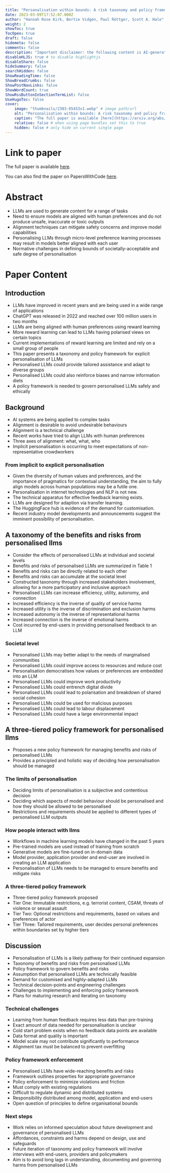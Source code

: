 ```yaml
---
title: "Personalisation within bounds: A risk taxonomy and policy framework for the alignment of large language models with personalised feedback"
date: 2023-03-09T17:52:07.000Z
author: "Hannah Rose Kirk, Bertie Vidgen, Paul Röttger, Scott A. Hale"
weight: 2
showToc: true
TocOpen: true
draft: false
hidemeta: false
comments: false
description: "Important disclaimer: the following content is AI-generated, please make sure to fact check the presented information by reading the full paper."
disableHLJS: true # to disable highlightjs
disableShare: false
hideSummary: false
searchHidden: false
ShowReadingTime: false
ShowBreadCrumbs: false
ShowPostNavLinks: false
ShowWordCount: true
ShowRssButtonInSectionTermList: false
UseHugoToc: false
cover:
    image: "thumbnails/2303-05453v1.webp" # image path/url
    alt: "Personalisation within bounds: A risk taxonomy and policy framework for the alignment of large language models with personalised feedback" # alt text
    caption: "The full paper is available [here](https://arxiv.org/abs/2303.05453)." # display caption under cover
    relative: false # when using page bundles set this to true
    hidden: false # only hide on current single page
---
```


# Link to paper
The full paper is available [here](https://arxiv.org/abs/2303.05453).

You can also find the paper on PapersWithCode [here](https://paperswithcode.com/paper/personalisation-within-bounds-a-risk-taxonomy).

# Abstract
- LLMs are used to generate content for a range of tasks
- Need to ensure models are aligned with human preferences and do not produce unsafe, inaccurate or toxic outputs
- Alignment techniques can mitigate safety concerns and improve model capabilities
- Personalising LLMs through micro-level preference learning processes may result in models better aligned with each user
- Normative challenges in defining bounds of societally-acceptable and safe degree of personalisation

# Paper Content

## Introduction
- LLMs have improved in recent years and are being used in a wide range of applications
- ChatGPT was released in 2022 and reached over 100 million users in two months
- LLMs are being aligned with human preferences using reward learning
- More reward learning can lead to LLMs having polarised views on certain topics
- Current implementations of reward learning are limited and rely on a small group of people
- This paper presents a taxonomy and policy framework for explicit personalisation of LLMs
- Personalised LLMs could provide tailored assistance and adapt to diverse groups
- Personalised LLMs could also reinforce biases and narrow information diets
- A policy framework is needed to govern personalised LLMs safely and ethically

## Background
- AI systems are being applied to complex tasks
- Alignment is desirable to avoid undesirable behaviours
- Alignment is a technical challenge
- Recent works have tried to align LLMs with human preferences
- Three axes of alignment: what, what, who
- Implicit personalisation is occurring to meet expectations of non-representative crowdworkers

### From implicit to explicit personalisation
- Given the diversity of human values and preferences, and the importance of pragmatics for contextual understanding, the aim to fully align models across human populations may be a futile one.
- Personalisation in internet technologies and NLP is not new.
- The technical apparatus for effective feedback learning exists.
- LLMs are designed for adaption via transfer learning.
- The HuggingFace hub is evidence of the demand for customisation.
- Recent industry model developments and announcements suggest the imminent possibility of personalisation.

## A taxonomy of the benefits and risks from personalised llms
- Consider the effects of personalised LLMs at individual and societal levels
- Benefits and risks of personalised LLMs are summarized in Table 1
- Benefits and risks can be directly related to each other
- Benefits and risks can accumulate at the societal level
- Constructed taxonomy through increased stakeholders involvement, allowing for a more participatory and inclusive approach
- Personalised LLMs can increase efficiency, utility, autonomy, and connection
- Increased efficiency is the inverse of quality of service harms
- Increased utility is the inverse of discrimination and exclusion harms
- Increased autonomy is the inverse of representational harms
- Increased connection is the inverse of emotional harms
- Cost incurred by end-users in providing personalised feedback to an LLM

### Societal level
- Personalised LLMs may better adapt to the needs of marginalised communities
- Personalised LLMs could improve access to resources and reduce cost
- Personalisation democratises how values or preferences are embedded into an LLM
- Personalised LLMs could improve work productivity
- Personalised LLMs could entrench digital divide
- Personalised LLMs could lead to polarisation and breakdown of shared social cohesion
- Personalised LLMs could be used for malicious purposes
- Personalised LLMs could lead to labour displacement
- Personalised LLMs could have a large environmental impact

## A three-tiered policy framework for personalised llms
- Proposes a new policy framework for managing benefits and risks of personalised LLMs
- Provides a principled and holistic way of deciding how personalisation should be managed

### The limits of personalisation
- Deciding limits of personalisation is a subjective and contentious decision
- Deciding which aspects of model behaviour should be personalised and how they should be allowed to be personalised
- Restrictions and requirements should be applied to different types of personalised LLM outputs

### How people interact with llms
- Workflows in machine learning models have changed in the past 5 years
- Pre-trained models are used instead of training from scratch
- Generative models are fine-tuned on in-domain data
- Model provider, application provider and end-user are involved in creating an LLM application
- Personalisation of LLMs needs to be managed to ensure benefits and mitigate risks

### A three-tiered policy framework
- Three-tiered policy framework proposed
- Tier One: Immutable restrictions, e.g. terrorist content, CSAM, threats of violence or sexual assault
- Tier Two: Optional restrictions and requirements, based on values and preferences of actor
- Tier Three: Tailored requirements, user decides personal preferences within boundaries set by higher tiers

## Discussion
- Personalisation of LLMs is a likely pathway for their continued expansion
- Taxonomy of benefits and risks from personalised LLMs
- Policy framework to govern benefits and risks
- Assumption that personalised LLMs are technically feasible
- Demand for customised and highly-adapted LLMs
- Technical decision-points and engineering challenges
- Challenges to implementing and enforcing policy framework
- Plans for maturing research and iterating on taxonomy

### Technical challenges
- Learning from human feedback requires less data than pre-training
- Exact amount of data needed for personalisation is unclear
- Cold start problem exists when no feedback data points are available
- Data format and quality is important
- Model scale may not contribute significantly to performance
- Alignment tax must be balanced to prevent overfitting

### Policy framework enforcement
- Personalised LLMs have wide-reaching benefits and risks
- Framework outlines properties for appropriate governance
- Policy enforcement to minimize violations and friction
- Must comply with existing regulations
- Difficult to regulate dynamic and distributed systems
- Responsibility distributed among model, application and end-users
- Open question of principles to define organisational bounds

### Next steps
- Work relies on informed speculation about future development and governance of personalised LLMs
- Affordances, constraints and harms depend on design, use and safeguards
- Future iteration of taxonomy and policy framework will involve interviews with end-users, providers and policymakers
- Aim is to avoid long lags in understanding, documenting and governing harms from personalised LLMs
